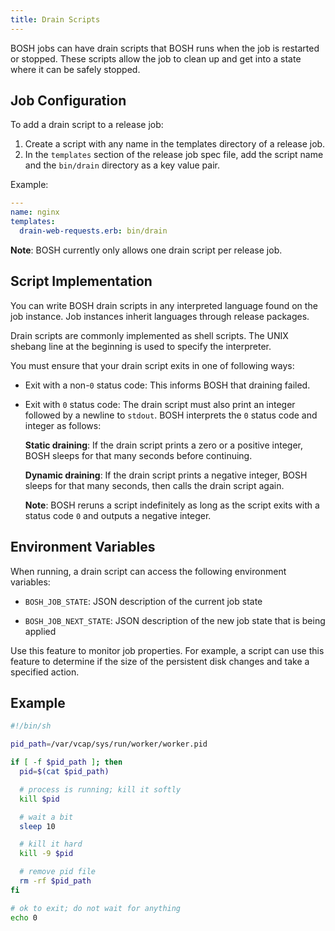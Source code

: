```yaml
---
title: Drain Scripts
---
```


BOSH jobs can have drain scripts that BOSH runs when the job is
restarted or stopped. These scripts allow the job to clean up and get into a
state where it can be safely stopped.

## <a id="job-configuration"></a> Job Configuration ##

To add a drain script to a release job:

1. Create a script with any name in the templates directory of a release job.
1. In the `templates` section of the release job spec file, add the script name and the `bin/drain` directory as a key value pair.

Example:

~~~yaml
---
name: nginx
templates:
  drain-web-requests.erb: bin/drain
~~~

<p class="note"><strong>Note</strong>: BOSH currently only allows one drain script per release job.</p>

## <a id="script-implementation"></a> Script Implementation ##

You can write BOSH drain scripts in any interpreted language found on the
job instance. Job instances inherit languages through release packages.

Drain scripts are commonly implemented as shell scripts. The UNIX shebang line at the beginning is used to specify the interpreter.

You must ensure that your drain script exits in one of following ways:

- Exit with a non-`0` status code: This informs BOSH that draining failed.

- Exit with `0` status code: The drain script must also print an integer followed by a newline to `stdout`. BOSH interprets the `0` status code and integer as follows:

    **Static draining**: If the drain script prints a zero or a positive
	integer, BOSH sleeps for that many seconds before continuing.

    **Dynamic draining**: If the drain script prints a negative integer, BOSH
	sleeps for that many seconds, then calls the drain script again.

	<p class="note"><strong>Note</strong>: BOSH reruns a script indefinitely as long as the script exits with a status code <code>0</code> and outputs a negative integer.</p>


## <a id="environment-variables"></a> Environment Variables ##

When running, a drain script can access the following environment variables:

  * `BOSH_JOB_STATE`: JSON description of the current job state

  * `BOSH_JOB_NEXT_STATE`: JSON description of the new job state that is being
    applied

Use this feature to monitor job properties.
For example, a script can use this feature to determine if the size of the persistent disk changes and take a specified action.

## <a id="example"></a> Example ##

~~~sh
#!/bin/sh

pid_path=/var/vcap/sys/run/worker/worker.pid

if [ -f $pid_path ]; then
  pid=$(cat $pid_path)

  # process is running; kill it softly
  kill $pid

  # wait a bit
  sleep 10

  # kill it hard
  kill -9 $pid

  # remove pid file
  rm -rf $pid_path
fi

# ok to exit; do not wait for anything
echo 0
~~~
